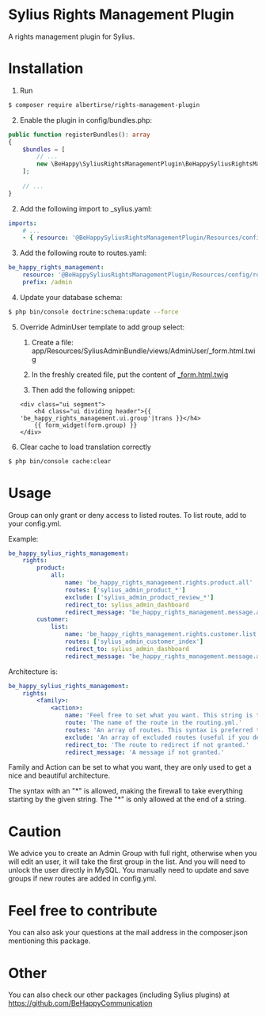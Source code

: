 # Sylius Rights Management Plugin
A rights management plugin for Sylius.

# Installation

1. Run 
```bash
$ composer require albertirse/rights-management-plugin
```

2. Enable the plugin in config/bundles.php:
```php
public function registerBundles(): array
{
    $bundles = [
        // ...
        new \BeHappy\SyliusRightsManagementPlugin\BeHappySyliusRightsManagementPlugin()
    ];
    
    // ...
}
```


2. Add the following import to _sylius.yaml:
```yaml
imports:
    # ...
    - { resource: '@BeHappySyliusRightsManagementPlugin/Resources/config/app/config.yml' }
```

3. Add the following route to routes.yaml:
```yaml
be_happy_rights_management:
    resource: '@BeHappySyliusRightsManagementPlugin/Resources/config/routing.yaml'
    prefix: /admin
```

4. Update your database schema: 
```bash
$ php bin/console doctrine:schema:update --force
```

5. Override AdminUser template to add group select:
    1) Create a file: app/Resources/SyliusAdminBundle/views/AdminUser/_form.html.twig
    
    2) In the freshly created file, put the content of [_form.html.twig](https://github.com/Sylius/SyliusAdminBundle/blob/master/Resources/views/AdminUser/_form.html.twig)
    
    3) Then add the following snippet:
    ```twig
    <div class="ui segment">
        <h4 class="ui dividing header">{{ 'be_happy_rights_management.ui.group'|trans }}</h4>
        {{ form_widget(form.group) }}
    </div>
    ```
6. Clear cache to load translation correctly 
```bash
$ php bin/console cache:clear
``` 
# Usage
Group can only grant or deny access to listed routes.
To list route, add to your config.yml.

Example:
```yaml
be_happy_sylius_rights_management:
    rights:
        product:
            all:
                name: 'be_happy_rights_management.rights.product.all'
                routes: ['sylius_admin_product_*']
                exclude: ['sylius_admin_product_review_*']
                redirect_to: sylius_admin_dashboard
                redirect_message: "be_happy_rights_management.message.access_denied"
        customer:
            list:
                name: 'be_happy_rights_management.rights.customer.list'
                routes: ['sylius_admin_customer_index']
                redirect_to: sylius_admin_dashboard
                redirect_message: "be_happy_rights_management.message.access_denied"
```
Architecture is:
```yaml
be_happy_sylius_rights_management:
    rights:
        <family>:
            <action>:
                name: 'Feel free to set what you want. This string is translated by Symfony.'
                route: 'The name of the route in the routing.yml.'
                routes: 'An array of routes. This syntax is preferred to "route"'
                exclude: 'An array of excluded routes (useful if you define routes with a *).'
                redirect_to: 'The route to redirect if not granted.'
                redirect_message: 'A message if not granted.'
```
Family and Action can be set to what you want, they are only used to get a nice and beautiful architecture.

The syntax with an "\*" is allowed, making the firewall to take everything starting by the given string. The "\*" is only allowed at the end of a string.

# Caution

We advice you to create an Admin Group with full right, otherwise when you will edit an user, it will take the first group in the list. And you will need to unlock the user directly in MySQL.
You manually need to update and save groups if new routes are added in config.yml.

# Feel free to contribute
You can also ask your questions at the mail address in the composer.json mentioning this package.

# Other
You can also check our other packages (including Sylius plugins) at https://github.com/BeHappyCommunication
